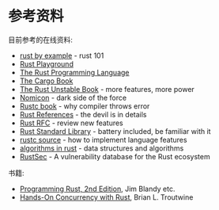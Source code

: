 # 参考资料
目前参考的在线资料:
* [rust by example](https://doc.rust-lang.org/rust-by-example/) - rust 101
* [Rust Playground](https://play.rust-lang.org/)
* [The Rust Programming Language](https://doc.rust-lang.org/book/)
* [The Cargo Book](https://doc.rust-lang.org/cargo/)
* [The Rust Unstable Book](https://doc.rust-lang.org/unstable-book/) - more features, more power
* [Nomicon](https://doc.rust-lang.org/nomicon/) - dark side of the force
* [Rustc book](https://doc.rust-lang.org/stable/rustc/) - why compiler throws error
* [Rust References](https://doc.rust-lang.org/reference/) - the devil is in details
* [Rust RFC](https://rust-lang.github.io/rfcs/) - review new features
* [Rust Standard Library](https://doc.rust-lang.org/std/) - battery included, be familiar with it
* [rustc source](https://github.com/rust-lang/rust/tree/master/compiler/rustc) - how to implement language features
* [algorithms in rust](https://github.com/TheAlgorithms/Rust) - data structures and algorithms
* [RustSec](https://rustsec.org/) - A vulnerability database for the Rust ecosystem

书籍:
- [Programming Rust, 2nd Edition](https://www.oreilly.com/library/view/programming-rust-2nd/9781492052586/), Jim Blandy etc.
- [Hands-On Concurrency with Rust](https://www.packtpub.com/product/hands-on-concurrency-with-rust/9781788399975), Brian L. Troutwine


